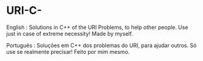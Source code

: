 # URI-C-
English : Solutions in C++ of the URI Problems, to help other people. Use just in case of extreme necessity! Made by myself.

Português : Soluções em C++ dos problemas do URI, para ajudar outros. Só use se realmente precisar! Feito por mim mesmo.
